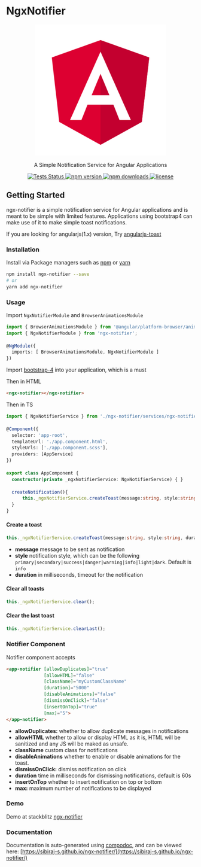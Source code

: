 # NgxNotifier

<p align="center">
  <a href="https://github.com/sibiraj-s/ngx-notifier">
   <img src="https://raw.githubusercontent.com/sibiraj-s/ngx-notifier/master/src/assets/angular.png" alt="angular" width="350">
  </a>
</p>
<p align="center">A Simple Notification Service for Angular Applications</p>
<p align="center">
  <a href="https://github.com/sibiraj-s/ngx-notifier/actions">
    <img alt="Tests Status" src="https://github.com/sibiraj-s/ngx-notifier/workflows/Tests/badge.svg">
  </a>
  <a href="https://www.npmjs.com/package/ngx-notifier">
    <img alt="npm version" src="https://img.shields.io/npm/v/ngx-notifier.svg">
  </a>
  <a href="https://www.npmjs.com/package/ngx-notifier">
    <img alt="npm downloads" src="https://img.shields.io/npm/dm/ngx-notifier.svg">
  </a>
  <a href="https://github.com/sibiraj-s/ngx-notifier/blob/master/LICENSE">
    <img alt="license" src="https://img.shields.io/npm/l/ngx-notifier.svg">
  </a>
</p>

## Getting Started

ngx-notifier is a simple notification service for Angular applications and is meant to be simple with limited features. Applications using bootstrap4 can make use of it to make simple toast notifications.

If you are looking for angularjs(1.x) version, Try [angularjs-toast][angularjs-toast]

### Installation

Install via Package managers such as [npm][npm] or [yarn][yarn]

```bash
npm install ngx-notifier --save
# or
yarn add ngx-notifier
```

### Usage

Import `NgxNotifierModule` and `BrowserAnimationsModule`

```typescript
import { BrowserAnimationsModule } from '@angular/platform-browser/animations';
import { NgxNotifierModule } from 'ngx-notifier';

@NgModule({
  imports: [ BrowserAnimationsModule, NgxNotifierModule ]
})
```

Import [bootstrap-4][Bootstrap4] into your application, which is a must

Then in HTML

```html
<ngx-notifier></ngx-notifier>
```

Then in TS

```typescript
import { NgxNotifierService } from './ngx-notifier/services/ngx-notifier.service';

@Component({
  selector: 'app-root',
  templateUrl: './app.component.html',
  styleUrls: ['./app.component.scss'],
  providers: [AppService]
})

export class AppComponent {
  constructor(private _ngxNotifierService: NgxNotifierService) { }

  createNotification(){
      this._ngxNotifierService.createToast(message:string, style:string, duration: number);
  }
}
```

#### Create a toast

```typescript
this._ngxNotifierService.createToast(message:string, style:string, duration: number);
```

* **message** message to be sent as notification
* **style** notification style, which can be the following `primary|secondary|success|danger|warning|info|light|dark`. Default is `info`
* **duration** in milliseconds, timeout for the notification

#### Clear all toasts

```typescript
this._ngxNotifierService.clear();
```

#### Clear the last toast

```typescript
this._ngxNotifierService.clearLast();
```

### Notifier Component

Notifier component accepts

```html
<app-notifier [allowDuplicates]="true"
              [allowHTML]="false"
              [className]="myCustomClassName"
              [duration]="5000"
              [disableAnimations]="false"
              [dismissOnClick]="false"
              [insertOnTop]="true"
              [max]="5">
</app-notifier>
```

* **allowDuplicates:** whether to allow duplicate messages in notifications
* **allowHTML** whether to allow or display HTML as it is, HTML will be sanitized and any JS will be maked as unsafe.
* **className** custom class for notifications
* **disableAnimations** whether to enable or disable animations for the toast.
* **dismissOnClick:** dismiss notification on click
* **duration** time in milliseconds for dismissing notifications, default is 60s
* **insertOnTop** whether to insert notification on top or bottom
* **max:** maximum number of notifications to be displayed

### Demo

Demo at stackblitz [ngx-notifier](https://ngx-notifier.stackblitz.io)

### Documentation

Documentation is auto-generated using [compodoc][compodoc], and can be viewed here: [https://sibiraj-s.github.io/ngx-notifier/](https://sibiraj-s.github.io/ngx-notifier/)

[npm]: https://www.npmjs.com/
[yarn]: https://yarnpkg.com/lang/en/
[angularjs-toast]: https://github.com/sibiraj-s/angularjs-toast
[wiki]: https://github.com/sibiraj-s/ngx-notifier/wiki/ngx-notifier
[Bootstrap4]: https://github.com/twbs/bootstrap
[compodoc]: https://compodoc.github.io/website/
